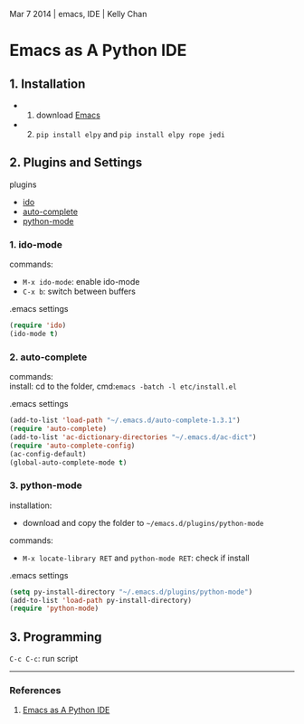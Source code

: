 Mar 7 2014 | emacs, IDE | Kelly Chan
# Emacs as A Python IDE

## 1. Installation

- 1. download [Emacs](http://ftp.gnu.org/gnu/emacs/windows/)
- 2. `pip install elpy` and `pip install elpy rope jedi`

## 2. Plugins and Settings

plugins
- [ido](http://www.emacswiki.org/emacs/InteractivelyDoThings)
- [auto-complete](http://www.emacswiki.org/emacs/AutoComplete)
- [python-mode](https://launchpad.net/python-mode)

### 1. ido-mode

commands:  
- `M-x ido-mode`: enable ido-mode
- `C-x b`: switch between buffers

.emacs settings
```lisp
(require 'ido)
(ido-mode t)
```

### 2. auto-complete

commands:  
install: cd to the folder, cmd:`emacs -batch -l etc/install.el`  

.emacs settings
```lisp
(add-to-list 'load-path "~/.emacs.d/auto-complete-1.3.1")
(require 'auto-complete)
(add-to-list 'ac-dictionary-directories "~/.emacs.d/ac-dict")
(require 'auto-complete-config)
(ac-config-default)
(global-auto-complete-mode t)
```

### 3. python-mode

installation:
- download and copy the folder to `~/emacs.d/plugins/python-mode`

commands:
- `M-x locate-library RET` and `python-mode RET`: check if install

.emacs settings
```lisp
(setq py-install-directory "~/.emacs.d/plugins/python-mode")
(add-to-list 'load-path py-install-directory)
(require 'python-mode)
```

## 3. Programming

`C-c C-c`: run script

---
### References
1. [Emacs as A Python IDE](http://www.jesshamrick.com/2012/09/18/emacs-as-a-python-ide/)
